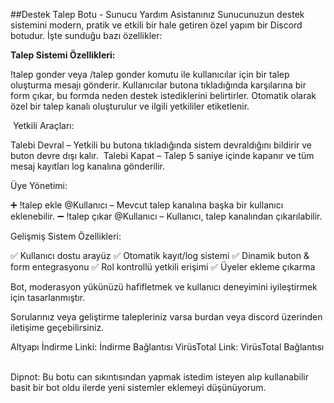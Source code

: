 ️##Destek Talep Botu - Sunucu Yardım Asistanınız
Sunucunuzun destek sistemini modern, pratik ve etkili bir hale getiren özel yapım bir Discord botudur. İşte sunduğu bazı özellikler:



**Talep Sistemi Özellikleri:**

!talep gonder veya /talep gonder komutu ile kullanıcılar için bir talep oluşturma mesajı gönderir.
Kullanıcılar butona tıkladığında karşılarına bir form çıkar, bu formda neden destek istediklerini belirtirler.
Otomatik olarak özel bir talep kanalı oluşturulur ve ilgili yetkililer etiketlenir.



️ Yetkili Araçları:


Talebi Devral – Yetkili bu butona tıkladığında sistem devraldığını bildirir ve buton devre dışı kalır.
️ Talebi Kapat – Talep 5 saniye içinde kapanır ve tüm mesaj kayıtları log kanalına gönderilir.



Üye Yönetimi:


➕ !talep ekle @Kullanıcı – Mevcut talep kanalına başka bir kullanıcı eklenebilir.
➖ !talep çıkar @Kullanıcı – Kullanıcı, talep kanalından çıkarılabilir.



Gelişmiş Sistem Özellikleri:


✅ Kullanıcı dostu arayüz
✅ Otomatik kayıt/log sistemi
✅ Dinamik buton & form entegrasyonu
✅ Rol kontrollü yetkili erişimi
✅ Üyeler ekleme çıkarma



Bot, moderasyon yükünüzü hafifletmek ve kullanıcı deneyimini iyileştirmek için tasarlanmıştır.


Sorularınız veya geliştirme talepleriniz varsa burdan veya discord üzerinden iletişime geçebilirsiniz.


Altyapı İndirme Linki: İndirme Bağlantısı​
VirüsTotal Link: VirüsTotal Bağlantısı ​




Dipnot: Bu botu can sıkıntısından yapmak istedim isteyen alıp kullanabilir basit bir bot oldu ilerde yeni sistemler eklemeyi düşünüyorum.
